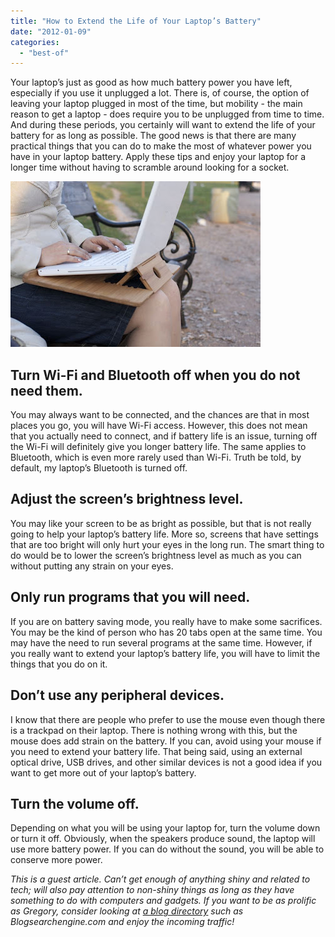 ```yaml
---
title: "How to Extend the Life of Your Laptop’s Battery"
date: "2012-01-09"
categories: 
  - "best-of"
---
```


Your laptop’s just as good as how much battery power you have left, especially if you use it unplugged a lot. There is, of course, the option of leaving your laptop plugged in most of the time, but mobility - the main reason to get a laptop - does require you to be unplugged from time to time. And during these periods, you certainly will want to extend the life of your battery for as long as possible. The good news is that there are many practical things that you can do to make the most of whatever power you have in your laptop battery. Apply these tips and enjoy your laptop for a longer time without having to scramble around looking for a socket.  
  

[![](images/Capture.JPG)](http://3.bp.blogspot.com/-ra9zUG64qY8/Twse7o9hMFI/AAAAAAAAIGI/8gaaEIu4aWU/s1600/Capture.JPG)

  

## Turn Wi-Fi and Bluetooth off when you do not need them.

You may always want to be connected, and the chances are that in most places you go, you will have Wi-Fi access. However, this does not mean that you actually need to connect, and if battery life is an issue, turning off the Wi-Fi will definitely give you longer battery life. The same applies to Bluetooth, which is even more rarely used than Wi-Fi. Truth be told, by default, my laptop’s Bluetooth is turned off.  

## Adjust the screen’s brightness level.

You may like your screen to be as bright as possible, but that is not really going to help your laptop’s battery life. More so, screens that have settings that are too bright will only hurt your eyes in the long run. The smart thing to do would be to lower the screen’s brightness level as much as you can without putting any strain on your eyes.  

## Only run programs that you will need.

If you are on battery saving mode, you really have to make some sacrifices. You may be the kind of person who has 20 tabs open at the same time. You may have the need to run several programs at the same time. However, if you really want to extend your laptop’s battery life, you will have to limit the things that you do on it.  

## Don’t use any peripheral devices.

I know that there are people who prefer to use the mouse even though there is a trackpad on their laptop. There is nothing wrong with this, but the mouse does add strain on the battery. If you can, avoid using your mouse if you need to extend your battery life. That being said, using an external optical drive, USB drives, and other similar devices is not a good idea if you want to get more out of your laptop’s battery.  

## Turn the volume off.

Depending on what you will be using your laptop for, turn the volume down or turn it off. Obviously, when the speakers produce sound, the laptop will use more battery power. If you can do without the sound, you will be able to conserve more power.  
  

_This is a guest article. Can’t get enough of anything shiny and related to tech; will also pay attention to non-shiny things as long as they have something to do with computers and gadgets. If you want to be as prolific as Gregory, consider looking at [a blog directory](http://www.blogger.com/%E2%80%9Dhttp:/www.blogsearchengine.com/submit-blog/%E2%80%9D) such as Blogsearchengine.com and enjoy the incoming traffic!_
